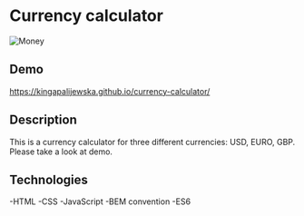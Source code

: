 # Currency calculator

![Money](https://raw.githubusercontent.com/KingaPalijewska/currency-calculator/main/images/t%C5%82o%20banktony.jpg)

## Demo
https://kingapalijewska.github.io/currency-calculator/
## Description
This is a currency calculator for three different currencies: USD, EURO, GBP. Please take a look at demo.
## Technologies

-HTML
-CSS
-JavaScript
-BEM convention
-ES6
